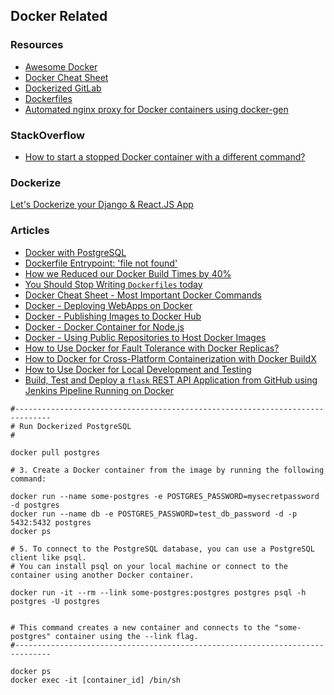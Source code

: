 ## Docker Related

### Resources
- [Awesome Docker](https://github.com/veggiemonk/awesome-docker)
- [Docker Cheat Sheet](https://github.com/wsargent/docker-cheat-sheet)
- [Dockerized GitLab](https://github.com/sameersbn/docker-gitlab)
- [Dockerfiles](https://github.com/jessfraz/dockerfiles)
- [Automated nginx proxy for Docker containers using docker-gen](https://github.com/nginx-proxy/nginx-proxy)


### StackOverflow
- [How to start a stopped Docker container with a different command?](https://stackoverflow.com/questions/32353055/how-to-start-a-stopped-docker-container-with-a-different-command)


### Dockerize
[Let's Dockerize your Django & React.JS App](https://dev.to/adii9/lets-dockerize-your-django-react-js-app-4k23)



### Articles
- [Docker with PostgreSQL](https://dev.to/obrotoks/docker-with-postgres-1086)
- [Dockerfile Entrypoint: 'file not found'](https://davidhamann.de/2021/11/09/docker-entrypoint-not-found/)
- [How we Reduced our Docker Build Times by 40%](https://medium.com/datamindedbe/how-we-reduced-our-docker-build-times-by-40-afea7b7f5fe7)
- [You Should Stop Writing `Dockerfiles` today](https://medium.com/kpmg-uk-engineering/you-should-stop-writing-dockerfiles-today-do-this-instead-3cd8a44cb8b0)
- [Docker Cheat Sheet - Most Important Docker Commands](https://www.geeksforgeeks.org/docker-cheat-sheet/)
- [Docker - Deploying WebApps on Docker](https://www.geeksforgeeks.org/docker-deploying-webapps-on-docker/)
- [Docker - Publishing Images to Docker Hub](https://www.geeksforgeeks.org/docker-publishing-images-to-docker-hub/)
- [Docker - Docker Container for Node.js](https://www.geeksforgeeks.org/docker-docker-container-for-node-js/)
- [Docker - Using Public Repositories to Host Docker Images](https://www.geeksforgeeks.org/docker-using-public-repositories-to-host-docker-images/)
- [How to Use Docker for Fault Tolerance with Docker Replicas?](https://www.geeksforgeeks.org/how-to-use-docker-for-fault-tolerance-with-docker-replicas/)
- [How to Docker for Cross-Platform Containerization with Docker BuildX](https://www.geeksforgeeks.org/how-to-use-docker-for-cross-platform-containerization-with-docker-buildx/)
- [How to Use Docker for Local Development and Testing](https://www.geeksforgeeks.org/how-to-use-docker-for-local-development-and-testing)
- [Build, Test and Deploy a `flask` REST API Application from GitHub using Jenkins Pipeline Running on Docker](https://www.geeksforgeeks.org/build-test-and-deploy-a-flask-rest-api-application-from-github-using-jenkins-pipeline-running-on-docker/)


```
#------------------------------------------------------------------------------
# Run Dockerized PostgreSQL
#

docker pull postgres

# 3. Create a Docker container from the image by running the following command:

docker run --name some-postgres -e POSTGRES_PASSWORD=mysecretpassword -d postgres
docker run --name db -e POSTGRES_PASSWORD=test_db_password -d -p 5432:5432 postgres
docker ps

# 5. To connect to the PostgreSQL database, you can use a PostgreSQL client like psql.
# You can install psql on your local machine or connect to the container using another Docker container.

docker run -it --rm --link some-postgres:postgres postgres psql -h postgres -U postgres


# This command creates a new container and connects to the "some-postgres" container using the --link flag.
#------------------------------------------------------------------------------
```


```
docker ps
docker exec -it [container_id] /bin/sh
```
